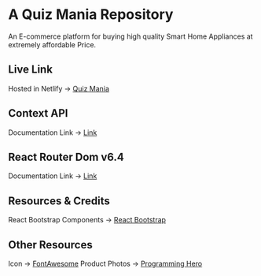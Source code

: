 # A Quiz Mania Repository

An E-commerce platform for buying high quality Smart Home Appliances at extremely affordable Price.

## Live Link

Hosted in Netlify -> [Quiz Mania](https://shome-shop.netlify.app/)

## Context API

Documentation Link -> [Link](https://reactjs.org/docs/context.html#api)

## React Router Dom v6.4

Documentation Link -> [Link](https://reactrouter.com/en/main/start/overview)

## Resources & Credits

React Bootstrap Components ->
[React Bootstrap](https://react-bootstrap.netlify.app/)

## Other Resources

Icon -> [FontAwesome](https://fontawesome.com/)
Product Photos -> [Programming Hero](https://openapi.programming-hero.com/api/quiz)
